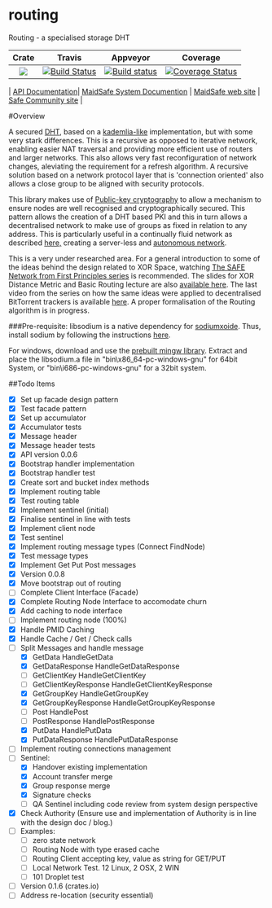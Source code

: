 # routing

Routing - a specialised storage DHT

|Crate|Travis|Appveyor|Coverage|
|:------:|:-------:|:-------:|:-------:|
|[![](http://meritbadge.herokuapp.com/routing)](https://crates.io/crates/routing)|[![Build Status](https://travis-ci.org/dirvine/routing.svg?branch=master)](https://travis-ci.org/dirvine/routing)|[![Build status](https://ci.appveyor.com/api/projects/status/ni7c20e9aux3g01i?svg=true)](https://ci.appveyor.com/project/dirvine/routing)|[![Coverage Status](https://coveralls.io/repos/dirvine/routing/badge.svg?branch=master)](https://coveralls.io/r/dirvine/routing?branch=master)|

| [API Documentation](http://dirvine.github.io/routing/routing/)| [MaidSafe System Documention](http://systemdocs.maidsafe.net/) | [MaidSafe web site](http://www.maidsafe.net) | [Safe Community site](https://forum.safenetwork.io) |

#Overview

A secured [DHT](http://en.wikipedia.org/wiki/Distributed_hash_table), based on a [kademlia-like](http://en.wikipedia.org/wiki/Kademlia) implementation, but with some very stark differences. This is a recursive as opposed to iterative network, enabling easier NAT traversal and providing more efficient use of routers and larger networks. This also allows very fast reconfiguration of network changes, aleviating the requirement for a refresh algorithm. A recursive solution based on a network protocol layer that is 'connection oriented' also allows a close group to be aligned with security protocols.

This library makes use of [Public-key cryptography](http://en.wikipedia.org/wiki/Public-key_cryptography) to allow a mechanism to ensure nodes are well recognised and cryptographically secured. This pattern allows the creation of a DHT based PKI and this in turn allows a decentralised network to make use of groups as fixed in relation to any address. This is particularly useful in a continually fluid network as described [here,](http://maidsafe.net/Whitepapers/pdf/MaidSafeDistributedHashTable.pdf) creating a server-less and [autonomous network](http://maidsafe.net/docs/SAFEnetwork.pdf). 

This is a very under researched area. For a general introduction to some of the ideas behind the design related to XOR Space, watching [The SAFE Network from First Principles series](https://www.youtube.com/watch?v=Lr9FJRDcNzk&list=PLiYqQVdgdw_sSDkdIZzDRQR9xZlsukIxD) is recommended. The slides for XOR Distance Metric and Basic Routing lecture are also [available here](http://ericklavoie.com/talks/safenetwork/1-xor-routing.pdf). The last video from the series on how the same ideas were applied to decentralised BitTorrent trackers is available [here](https://www.youtube.com/watch?v=YFV908uoLPY). A proper formalisation of the Routing algorithm is in progress.


###Pre-requisite:
libsodium is a native dependency for [sodiumxoide](https://github.com/dnaq/sodiumoxide). Thus, install sodium by following the instructions [here](http://doc.libsodium.org/installation/index.html).

For windows, download and use the [prebuilt mingw library](https://download.libsodium.org/libsodium/releases/libsodium-1.0.2-mingw.tar.gz).
Extract and place the libsodium.a file in "bin\x86_64-pc-windows-gnu" for 64bit System, or "bin\i686-pc-windows-gnu" for a 32bit system.

##Todo Items

- [x] Set up facade design pattern
- [x] Test facade pattern
- [x] Set up accumulator
- [x] Accumulator tests
- [x] Message header 
- [x] Message header tests
- [x] API version 0.0.6
- [x] Bootstrap handler implementation
- [x] Bootstrap handler test
- [x] Create sort and bucket index methods 
- [x] Implement routing table
- [x] Test routing table 
- [x] Implement sentinel (initial)
- [x] Finalise sentinel in line with tests
- [x] Implement client node
- [x] Test sentinel 
- [x] Implement routing message types (Connect FindNode)
- [x] Test message types
- [x] Implement Get Put Post messages
- [x] Version 0.0.8
- [x] Move bootstrap out of routing
- [ ] Complete Client Interface (Facade)
- [x] Complete Routing Node Interface to accomodate churn
- [x] Add caching to node interface
- [ ] Implement routing node (100%)
- [x] Handle PMID Caching
- [x] Handle Cache / Get / Check calls
- [ ] Split Messages and  handle message
  - [x] GetData HandleGetData
  - [x] GetDataResponse HandleGetDataResponse 
  - [ ] GetClientKey HandleGetClientKey 
  - [ ] GetClientKeyResponse HandleGetClientKeyResponse 
  - [x] GetGroupKey HandleGetGroupKey 
  - [x] GetGroupKeyResponse HandleGetGroupKeyResponse 
  - [ ] Post HandlePost 
  - [ ] PostResponse HandlePostResponse 
  - [x] PutData HandlePutData 
  - [x] PutDataResponse HandlePutDataResponse 
- [ ] Implement routing connections management
- [ ] Sentinel:
  - [x] Handover existing implementation
  - [x] Account transfer merge
  - [x] Group response merge
  - [x] Signature checks
  - [ ] QA Sentinel including code review from system design perspective
- [x] Check Authority (Ensure use and implementation of Authority is in line with the design doc / blog.)
- [ ] Examples:
  - [ ] zero state network
  - [ ] Routing Node with type erased cache
  - [ ] Routing Client accepting key, value as string for GET/PUT
  - [ ] Local Network Test. 12 Linux, 2 OSX, 2 WIN
  - [ ] 101 Droplet test
- [ ] Version 0.1.6 (crates.io)
- [ ] Address re-location (security essential)

